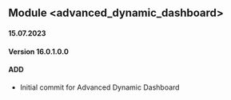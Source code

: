 ## Module <advanced_dynamic_dashboard>

#### 15.07.2023
#### Version 16.0.1.0.0
#### ADD
- Initial commit for Advanced Dynamic Dashboard